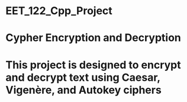 # EET_122_Cpp_Project
# Cypher Encryption and Decryption

# This project is designed to encrypt and decrypt text using Caesar, Vigenère, and Autokey ciphers
